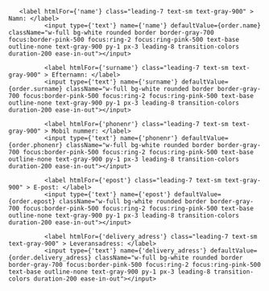        <label htmlFor={'name'} class="leading-7 text-sm text-gray-900" > Namn: </label>
              <input type={'text'} name={'name'} defaultValue={order.name} className="w-full bg-white rounded border border-gray-700 focus:border-pink-500 focus:ring-2 focus:ring-pink-500 text-base outline-none text-gray-900 py-1 px-3 leading-8 transition-colors duration-200 ease-in-out"></input>

              <label htmlFor={'surname'} class="leading-7 text-sm text-gray-900" > Efternamn: </label>
              <input type={'text'} name={'surname'} defaultValue={order.surname} className="w-full bg-white rounded border border-gray-700 focus:border-pink-500 focus:ring-2 focus:ring-pink-500 text-base outline-none text-gray-900 py-1 px-3 leading-8 transition-colors duration-200 ease-in-out"></input>

              <label htmlFor={'phonenr'} class="leading-7 text-sm text-gray-900" > Mobil nummer: </label>
              <input type={'text'} name={'phonenr'} defaultValue={order.phonenr} className="w-full bg-white rounded border border-gray-700 focus:border-pink-500 focus:ring-2 focus:ring-pink-500 text-base outline-none text-gray-900 py-1 px-3 leading-8 transition-colors duration-200 ease-in-out"></input>

              <label htmlFor={'epost'} class="leading-7 text-sm text-gray-900" > E-post: </label>
              <input type={'text'} name={'epost'} defaultValue={order.epost} className="w-full bg-white rounded border border-gray-700 focus:border-pink-500 focus:ring-2 focus:ring-pink-500 text-base outline-none text-gray-900 py-1 px-3 leading-8 transition-colors duration-200 ease-in-out"></input>

              <label htmlFor={'delivery_adress'} class="leading-7 text-sm text-gray-900" > Leveransadress: </label>
              <input type={'text'} name={'delivery_adress'} defaultValue={order.delivery_adress} className="w-full bg-white rounded border border-gray-700 focus:border-pink-500 focus:ring-2 focus:ring-pink-500 text-base outline-none text-gray-900 py-1 px-3 leading-8 transition-colors duration-200 ease-in-out"></input>